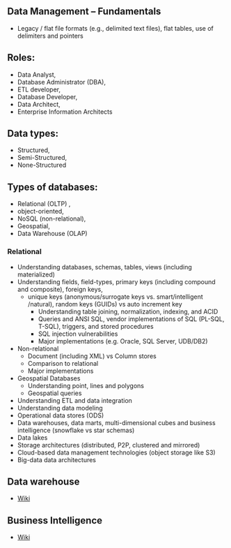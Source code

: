 ## Data Management – Fundamentals

* Legacy / flat file formats (e.g., delimited text files), flat tables, use of delimiters and pointers

## Roles:
  * Data Analyst,
  * Database Administrator (DBA),
  * ETL developer,
  * Database Developer,
  * Data Architect,
  * Enterprise Information Architects

## Data types:
  * Structured,
  * Semi-Structured,
  * None-Structured

## Types of databases:
  * Relational (OLTP) ,
  * object-oriented,
  * NoSQL (non-relational),
  * Geospatial,
  * Data Warehouse (OLAP)

### Relational
  * Understanding databases, schemas, tables, views (including materialized)
  * Understanding fields, field-types, primary keys (including compound and composite), foreign keys,
    * unique keys (anonymous/surrogate keys vs. smart/intelligent /natural), random keys (GUIDs) vs auto increment key
      * Understanding table joining, normalization, indexing, and ACID
      * Queries and ANSI SQL, vendor implementations of SQL (PL-SQL, T-SQL), triggers, and stored procedures
      * SQL injection vulnerabilities
      * Major implementations (e.g. Oracle, SQL Server, UDB/DB2)
  * Non-relational
    * Document (including XML) vs Column stores
    * Comparison to relational
    * Major implementations
  * Geospatial Databases
    * Understanding point, lines and polygons
    * Geospatial queries
* Understanding ETL and data integration
* Understanding data modeling
* Operational data stores (ODS)
* Data warehouses, data marts, multi-dimensional cubes and business intelligence (snowflake vs star schemas)
* Data lakes
* Storage architectures (distributed, P2P, clustered and mirrored)
* Cloud-based data management technologies (object storage like S3)
* Big-data data architectures


## Data warehouse

* [Wiki](https://en.wikipedia.org/wiki/Data_warehouse)

## Business Intelligence

* [Wiki](https://en.wikipedia.org/wiki/Business_intelligence)
